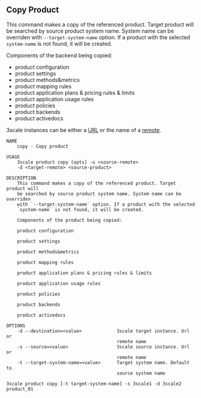## Copy Product

This command makes a copy of the referenced product.
Target product will be searched by source product system name.
System name can be overriden with `--target-system-name` option.
If a product with the selected `system-name` is not found, it will be created.

Components of the backend being copied:
* product configuration
* product settings
* product methods&metrics
* product mapping rules
* product application plans & pricing rules & limits
* product application usage rules
* product policies
* product backends
* product activedocs

3scale instances can be either a [URL](docs/remotes.md#remote-urls) or the name of a [remote](docs/remotes.md).

```shell
NAME
    copy - Copy product

USAGE
    3scale product copy [opts] -s <source-remote>
    -d <target-remote> <source-product>

DESCRIPTION
    This command makes a copy of the referenced product. Target product will
    be searched by source product system name. System name can be overriden
    with `--target-system-name` option. If a product with the selected
    `system-name` is not found, it will be created.

    Components of the product being copied:

    product configuration

    product settings

    product methods&metrics

    product mapping rules

    product application plans & pricing rules & limits

    product application usage rules

    product policies

    product backends

    product activedocs

OPTIONS
    -d --destination=<value>             3scale target instance. Url or
                                         remote name
    -s --source=<value>                  3scale source instance. Url or
                                         remote name
    -t --target-system-name=<value>      Target system name. Default to
                                         source system name
```

```shell
3scale product copy [-t target-system-name] -s 3scale1 -d 3scale2 product_01
```
